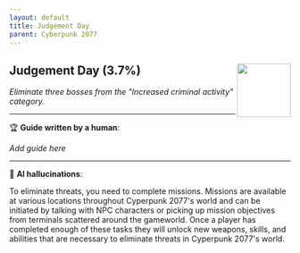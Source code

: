 ```yaml
---
layout: default
title: Judgement Day
parent: Cyberpunk 2077
---
```


## Judgement Day (3.7%) <img align="right" src="https://cdn.cloudflare.steamstatic.com/steamcommunity/public/images/apps/1091500/dffa26250fa32ba85772c75eec4fd7d8765fe157.jpg" width="96" height="96">

_Eliminate three bosses from the "Increased criminal activity" category._

---

:trophy: **Guide written by a human**:

_Add guide here_

---

:robot: **AI hallucinations**:

To eliminate threats, you need to complete missions. Missions are available at various locations throughout Cyperpunk 2077's world and can be initiated by talking with NPC characters or picking up mission objectives from terminals scattered around the gameworld. Once a player has completed enough of these tasks they will unlock new weapons, skills, and abilities that are necessary to eliminate threats in Cyperpunk 2077's world.
